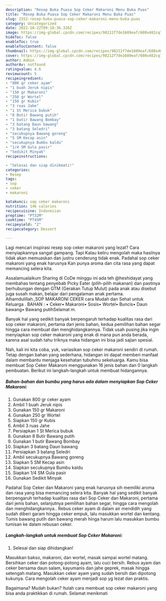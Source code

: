 ```yaml
---
description: "Resep Buka Puasa Sop Ceker Makaroni Menu Buka Puas"
title: "Resep Buka Puasa Sop Ceker Makaroni Menu Buka Puas"
slug: 1552-resep-buka-puasa-sop-ceker-makaroni-menu-buka-puas
category: Uncategorized
date: 2022-10-22T09:18:36.326Z
image: https://img-global.cpcdn.com/recipes/98212f7de1609eaf/680x482cq70/sop-ceker-makaroni-foto-resep-utama.jpg
hideToc: false
enableToc: true
enableTocContent: false
thumbnail: https://img-global.cpcdn.com/recipes/98212f7de1609eaf/680x482cq70/sop-ceker-makaroni-foto-resep-utama.jpg
cover: https://img-global.cpcdn.com/recipes/98212f7de1609eaf/680x482cq70/sop-ceker-makaroni-foto-resep-utama.jpg
author: Admin
authorAv: notfound
ratingvalue: 4.6
reviewcount: 5
recipeingredient:
- "800 gr ceker ayam"
- "1 buah Jeruk nipis"
- "150 gr Makaroni"
- "250 gr Wortel"
- "150 gr Kubis"
- "3 ruas Jahe"
- "1 St Merica bubuk"
- "8 Butir Bawang putih"
- "1 butir Bawang Bombay"
- "3 batang Daun bawang"
- "3 batang Seledri"
- "secukupnya Bawang goreng"
- "5 SM Kecap asin"
- "secukupnya Bumbu kaldu"
- "1/4 SM Gula pasir"
- "Sedikit Minyak"
recipeinstructions:

- "Selesai dan siap dinikmati!"
categories:
- Resep
tags:
- sop
- ceker
- makaroni

katakunci: sop ceker makaroni 
nutrition: 146 calories
recipecuisine: Indonesian
preptime: "PT32M"
cooktime: "PT45M"
recipeyield: "2"
recipecategory: Dessert

---
```



Lagi mencari inspirasi resep sop ceker makaroni yang lezat? Cara menyiapkannya sangat gampang. Tapi Kalau keliru mengolah maka hasilnya tidak akan memuaskan dan justru cenderung tidak enak. Padahal sop ceker makaroni yang enak harusnya Kan punya aroma dan cita rasa yang dapat memancing selera kita.


Assalamualaikum Sharing di CoDe minggu ini ada teh @heshidayat yang membahas tentang penyebab Picky Eater (pilih-pilih makanan) dan pastinya berhubungan dengan GTM (Gerakan Tutup Mulut) pada anak atau disebut juga susah makan, belajar dari pengalaman anak pertama. Alhamdulillah.,SOP MAKARONI CEKER cara Mudah dan Sehat untuk Keluarga . BAHAN : • Ceker• Makaroni• Sosis• Wortel• Buncis• Daun bawang• Bawang putihSelamat m.

Banyak hal yang sedikit banyak berpengaruh terhadap kualitas rasa dari sop ceker makaroni, pertama dari jenis bahan, kedua pemilihan bahan segar hingga cara membuat dan menghidangkannya. Tidak usah pusing jika ingin menyiapkan sop ceker makaroni yang enak di mana pun anda berada, karena asal sudah tahu triknya maka hidangan ini bisa jadi sajian spesial.


Nah, kali ini kita coba, yuk, variasikan sop ceker makaroni sendiri di rumah. Tetap dengan bahan yang sederhana, hidangan ini dapat memberi manfaat dalam membantu menjaga kesehatan tubuhmu sekeluarga. Kamu bisa membuat Sop Ceker Makaroni menggunakan 16 jenis bahan dan 0 langkah pembuatan. Berikut ini langkah-langkah untuk membuat hidangannya.

<!--inarticleads1-->

##### Bahan-bahan dan bumbu yang harus ada dalam menyiapkan Sop Ceker Makaroni:

1. Gunakan 800 gr ceker ayam
1. Ambil 1 buah Jeruk nipis
1. Gunakan 150 gr Makaroni
1. Gunakan 250 gr Wortel
1. Siapkan 150 gr Kubis
1. Ambil 3 ruas Jahe
1. Persiapkan 1 St Merica bubuk
1. Gunakan 8 Butir Bawang putih
1. Gunakan 1 butir Bawang Bombay
1. Siapkan 3 batang Daun bawang
1. Persiapkan 3 batang Seledri
1. Ambil secukupnya Bawang goreng
1. Siapkan 5 SM Kecap asin
1. Siapkan secukupnya Bumbu kaldu
1. Siapkan 1/4 SM Gula pasir
1. Gunakan Sedikit Minyak


Padahal Sop Ceker dan Makaroni yang enak harusnya sih memiliki aroma dan rasa yang bisa memancing selera kita. Banyak hal yang sedikit banyak berpengaruh terhadap kualitas rasa dari Sop Ceker dan Makaroni, pertama dari jenis bahan, selanjutnya pemilihan bahan segar, hingga cara mengolah dan menghidangkannya.. Rebus ceker ayam di dalam air mendidih yang sudah diberi garam hingga ceker empuk, lalu masukkan wortel dan kentang. Tumis bawang putih dan bawang merah hinga harum lalu masukkan bumbu tumisan ke dalam rebusan ceker. 

<!--inarticleads2-->

##### Langkah-langkah untuk membuat Sop Ceker Makaroni:


1. Selesai dan siap dihidangkan!

Masukkan bakso, makaroni, dan wortel, masak sampai wortel matang. Bersihkan ceker dan potong-potong ayam, lalu cuci bersih. Rebus ayam dan ceker bersama daun salam, kayumanis dan jahe geprek, masak hingga setengah matang. Masukkan ceker ayam yang sudah bersih dan dipotong kukunya. Cara mengolah ceker ayam menjadi sop yg lezat dan praktis. 

Bagaimana? Mudah bukan? Itulah cara membuat sop ceker makaroni yang bisa anda praktikkan di rumah. Selamat menikmati
